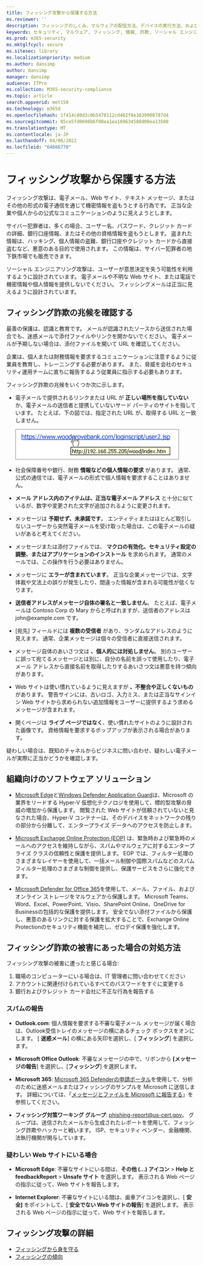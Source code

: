 ```yaml
---
title: フィッシング攻撃から保護する方法
ms.reviewer: ''
description: フィッシングのしくみ、マルウェアの配信方法、デバイスの実行方法、および自分を保護するためにできることについて説明します
keywords: セキュリティ, マルウェア, フィッシング, 情報, 詐欺, ソーシャル エンジニアリング, ベイト, 誘惑, 保護, 傾向, 標的型攻撃
ms.prod: m365-security
ms.mktglfcycl: secure
ms.sitesec: library
ms.localizationpriority: medium
ms.author: dansimp
author: dansimp
manager: dansimp
audience: ITPro
ms.collection: M365-security-compliance
ms.topic: article
search.appverid: met150
ms.technology: m365d
ms.openlocfilehash: 1f414c80d3c0b5478112cd402f8e3839908787d4
ms.sourcegitcommit: 85ce5fd0698b6f00ea1ea189634588d00ea13508
ms.translationtype: MT
ms.contentlocale: ja-JP
ms.lasthandoff: 04/06/2022
ms.locfileid: "64666770"
---
```

# <a name="how-to-protect-against-phishing-attacks"></a>フィッシング攻撃から保護する方法

フィッシング攻撃は、電子メール、Web サイト、テキスト メッセージ、またはその他の形式の電子通信を通じて機密情報を盗もうとする行為です。 正当な企業や個人からの公式なコミュニケーションのように見えようとします。

サイバー犯罪者は、多くの場合、ユーザー名、パスワード、クレジット カードの詳細、銀行口座情報、またはその他の資格情報を盗もうとします。 盗まれた情報は、ハッキング、個人情報の盗難、銀行口座やクレジット カードから直接盗むなど、悪意のある目的で使用されます。 この情報は、サイバー犯罪者の地下鉄市場でも販売できます。

ソーシャル エンジニアリング攻撃は、ユーザーが意思決定を失う可能性を利用するように設計されています。 電子メールや不明な Web サイト、または電話で機密情報や個人情報を提供しないでください。 フィッシングメールは正当に見えるように設計されています。

## <a name="learn-the-signs-of-a-phishing-scam"></a>フィッシング詐欺の兆候を確認する

最善の保護は、認識と教育です。 メールが認識されたソースから送信された場合でも、迷惑メールで添付ファイルやリンクを開かないでください。 電子メールが予期しない場合は、添付ファイルを開いて URL を確認してください。

企業は、個人または財務情報を要求するコミュニケーションに注意するように従業員を教育し、トレーニングする必要があります。 また、脅威を会社のセキュリティ運用チームに直ちに報告するよう従業員に指示する必要もあります。

フィッシング詐欺の兆候をいくつか次に示します。

* 電子メールで提供されるリンクまたは URL が **正しい場所を指していない** か、電子メールの送信者と提携していないサード パーティのサイトを指しています。 たとえば、下の図では、指定された URL が、取得する URL と一致しません。

    ![URL の上にマウスポインターを置く例。](../../media/security-intelligence-images/url-hover.png)

* 社会保障番号や銀行、財務 **情報などの個人情報の要求** があります。 通常、公式の通信では、電子メールの形式で個人情報を要求することはありません。

* **メール アドレス内のアイテムは、正当な電子メール アドレス** と十分に似ているが、数字や変更された文字が追加されるように変更されます。

* メッセージは **予期せず、未承諾です**。 エンティティまたはほとんど取引しないユーザーから突然電子メールを受け取った場合は、この電子メールの疑いがあると考えてください。

* メッセージまたは添付ファイルでは、 **マクロの有効化、セキュリティ設定の調整、またはアプリケーションのインストール** を求められます。 通常のメールでは、この操作を行う必要はありません。

* メッセージに **エラーが含まれています**。 正当な企業メッセージでは、文字体裁や文法上の誤りが発生したり、間違った情報が含まれる可能性が低くなります。

* **送信者アドレスがメッセージ自体の署名と一致しません**。 たとえば、電子メールは Contoso Corp の Mary からと呼ばれますが、送信者のアドレスは john<span></span>@example.com です。

* [宛先] フィールドには **複数の受信者** があり、ランダムなアドレスのように見えます。 通常、企業メッセージは個々の受信者に直接送信されます。

* メッセージ自体のあいさつ文は **、個人的には対処しません**。 別のユーザーに誤って宛てるメッセージとは別に、自分の名前を誤って使用したり、電子メール アドレスから直接名前を取得したりするあいさつ文は悪意を持つ傾向があります。

* Web サイトは使い慣れているように見えますが **、不整合や正しくないもの** があります。 警告サインには、古いロゴ、入力ミス、または正当なサインイン Web サイトから求められない追加情報をユーザーに提供するよう求めるメッセージが含まれます。

* 開くページは **ライブ ページではなく**、使い慣れたサイトのように設計された画像です。 資格情報を要求するポップアップが表示される場合があります。

疑わしい場合は、既知のチャネルからビジネスに問い合わせ、疑わしい電子メールが実際に正当かどうかを確認します。

## <a name="software-solutions-for-organizations"></a>組織向けのソフトウェア ソリューション

* [Microsoft Edge](/microsoft-edge/deploy/index)と[Windows Defender Application Guard](/windows/security/microsoft-defender-application-guard/md-app-guard-overview.md)は、Microsoft の業界をリードする Hyper-V 仮想化テクノロジを使用して、標的型攻撃の脅威の増加から保護します。 閲覧された Web サイトが信頼されていないと見なされた場合、Hyper-V コンテナーは、そのデバイスをネットワークの残りの部分から分離して、エンタープライズ データへのアクセスを防止します。

* [Microsoft Exchange Online Protection (EOP)](https://products.office.com/exchange/exchange-email-security-spam-protection) は、緊急時および緊急時のメールへのアクセスを維持しながら、スパムやマルウェアに対するエンタープライズ クラスの信頼性と保護を提供します。  EOP では、フィルター処理のさまざまなレイヤーを使用して、一括メール制御や国際スパムなどのスパム フィルター処理のさまざまな制御を提供し、保護サービスをさらに強化できます。

* [Microsoft Defender for Office 365](https://products.office.com/exchange/online-email-threat-protection?ocid=cx-blog-mmpc)を使用して、メール、ファイル、およびオンライン ストレージをマルウェアから保護します。 Microsoft Teams、Word、Excel、PowerPoint、Visio、SharePoint Online、OneDrive for Businessの包括的な保護を提供します。 安全でない添付ファイルから保護し、悪意のあるリンクに対する保護を拡大することで、Exchange Online Protectionのセキュリティ機能を補完し、ゼロデイ保護を強化します。

## <a name="what-to-do-if-youve-been-a-victim-of-a-phishing-scam"></a>フィッシング詐欺の被害にあった場合の対処方法

フィッシング攻撃の被害に遭ったと感じる場合:

1. 職場のコンピューターにいる場合は、IT 管理者に問い合わせてください
2. アカウントに関連付けられているすべてのパスワードをすぐに変更する
3. 銀行およびクレジット カード会社に不正な行為を報告する

### <a name="reporting-spam"></a>スパムの報告

- **Outlook.com**: 個人情報を要求する不審な電子メール メッセージが届く場合は、Outlook受信トレイのメッセージの横にあるチェック ボックスをオンにします。 [ **迷惑メール**] の横にある矢印を選択し、[ **フィッシング**] を選択します。

- **Microsoft Office Outlook**: 不審なメッセージの中で、リボンから **[メッセージの報告**] を選択し、[**フィッシング**] を選択します。

- **Microsoft 365**: [Microsoft 365 Defenderの申請ポータル](/microsoft-365/security/office-365-security/report-junk-email-messages-to-microsoft)を使用して、分析のために迷惑メールまたはフィッシングのサンプルを Microsoft に送信します。 詳細については、「[メッセージとファイルを Microsoft に報告する](/microsoft-365/security/office-365-security/report-junk-email-messages-to-microsoft)」を参照してください。

- **フィッシング対策ワーキング グループ**: phishing-report@us-cert.gov。 グループは、送信されたメールから生成されたレポートを使用して、フィッシング詐欺やハッカーと戦います。 ISP、セキュリティ ベンダー、金融機関、法執行機関が関与しています。

### <a name="if-youre-on-a-suspicious-website"></a>疑わしい Web サイトにいる場合

- **Microsoft Edge**: 不審なサイトにいる間は、**その他 (...) アイコン** > **Help と feedbackReport** >  **Unsafe サイト** を選択します。 表示される Web ページの指示に従って、Web サイトを報告します。

- **Internet Explorer**: 不審なサイトにいる間は、歯車アイコンを選択し、[ **安全]** をポイントして、[ **安全でない Web サイトの報告**] を選択します。 表示される Web ページの指示に従って、Web サイトを報告します。

## <a name="more-information-about-phishing-attacks"></a>フィッシング攻撃の詳細

- [フィッシングから身を守る](https://support.microsoft.com/help/4033787/windows-protect-yourself-from-phishing)
- [フィッシングの傾向](phishing-trends.md)
